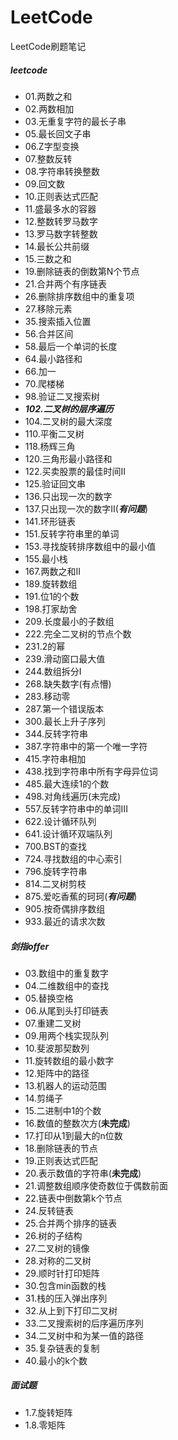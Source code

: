 # LeetCode
LeetCode刷题笔记

##### leetcode
- 01.两数之和
- 02.两数相加
- 03.无重复字符的最长子串 
- 05.最长回文子串
- 06.Z字型变换
- 07.整数反转
- 08.字符串转换整数
- 09.回文数
- 10.正则表达式匹配
- 11.盛最多水的容器
- 12.整数转罗马数字
- 13.罗马数字转整数
- 14.最长公共前缀
- 15.三数之和
- 19.删除链表的倒数第N个节点
- 21.合并两个有序链表
- 26.删除排序数组中的重复项
- 27.移除元素
- 35.搜索插入位置
- 56.合并区间
- 58.最后一个单词的长度
- 64.最小路径和
- 66.加一
- 70.爬楼梯
- 98.验证二叉搜索树
- ***102.二叉树的层序遍历***
- 104.二叉树的最大深度
- 110.平衡二叉树
- 118.杨辉三角
- 120.三角形最小路径和
- 122.买卖股票的最佳时间II
- 125.验证回文串
- 136.只出现一次的数字
- 137.只出现一次的数字II(***有问题***)
- 141.环形链表
- 151.反转字符串里的单词
- 153.寻找旋转排序数组中的最小值
- 155.最小栈
- 167.两数之和II
- 189.旋转数组
- 191.位1的个数
- 198.打家劫舍
- 209.长度最小的子数组
- 222.完全二叉树的节点个数
- 231.2的幂
- 239.滑动窗口最大值
- 244.数组拆分I
- 268.缺失数字(有点懵)
- 283.移动零
- 287.第一个错误版本
- 300.最长上升子序列
- 344.反转字符串
- 387.字符串中的第一个唯一字符
- 415.字符串相加
- 438.找到字符串中所有字母异位词
- 485.最大连续1的个数
- 498.对角线遍历(未完成)
- 557.反转字符串中的单词III
- 622.设计循环队列
- 641.设计循环双端队列
- 700.BST的查找
- 724.寻找数组的中心索引
- 796.旋转字符串
- 814.二叉树剪枝
- 875.爱吃香蕉的珂珂(***有问题***)
- 905.按奇偶排序数组
- 933.最近的请求次数

##### 剑指offer
- 03.数组中的重复数字
- 04.二维数组中的查找
- 05.替换空格
- 06.从尾到头打印链表
- 07.重建二叉树
- 09.用两个栈实现队列
- 10.斐波那契数列
- 11.旋转数组的最小数字
- 12.矩阵中的路径
- 13.机器人的运动范围
- 14.剪绳子
- 15.二进制中1的个数
- 16.数值的整数次方(**未完成**)
- 17.打印从1到最大的n位数
- 18.删除链表的节点
- 19.正则表达式匹配
- 20.表示数值的字符串(**未完成**)
- 21.调整数组顺序使奇数位于偶数前面
- 22.链表中倒数第k个节点
- 24.反转链表
- 25.合并两个排序的链表
- 26.树的子结构
- 27.二叉树的镜像
- 28.对称的二叉树
- 29.顺时针打印矩阵
- 30.包含min函数的栈
- 31.栈的压入弹出序列
- 32.从上到下打印二叉树
- 33.二叉搜索树的后序遍历序列
- 34.二叉树中和为某一值的路径
- 35.复杂链表的复制
- 40.最小的k个数

##### 面试题
- 1.7.旋转矩阵
- 1.8.零矩阵